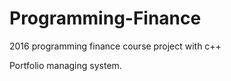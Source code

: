 # Programming-Finance

2016 programming finance course project with c++

Portfolio managing system.
